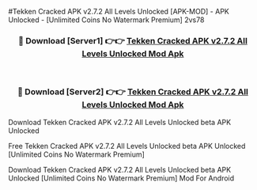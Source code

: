 #Tekken Cracked APK v2.7.2 All Levels Unlocked [APK-MOD] - APK Unlocked - [Unlimited Coins No Watermark Premium] 2vs78



<div align="center">

<h3>🔴 Download [Server1] 👉👉 <a href="https://momento.my/?title=Tekken_Cracked_APK_v2.7.2_All_Levels_Unlocked">Tekken Cracked APK v2.7.2 All Levels Unlocked Mod Apk</a></h3><br>

<h3>🔴 Download [Server2] 👉👉 <a href="https://momento.my/?title=Tekken_Cracked_APK_v2.7.2_All_Levels_Unlocked">Tekken Cracked APK v2.7.2 All Levels Unlocked Mod Apk</a></h3>
</div>



Download Tekken Cracked APK v2.7.2 All Levels Unlocked beta APK Unlocked

Free Tekken Cracked APK v2.7.2 All Levels Unlocked beta APK Unlocked [Unlimited Coins No Watermark Premium]

Download Tekken Cracked APK v2.7.2 All Levels Unlocked beta APK Unlocked [Unlimited Coins No Watermark Premium] Mod For Android
